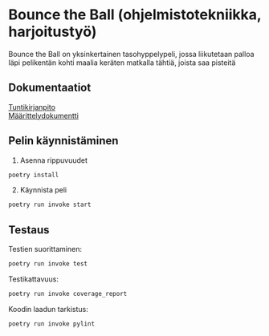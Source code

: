 # Bounce the Ball (ohjelmistotekniikka, harjoitustyö)  
Bounce the Ball on yksinkertainen tasohyppelypeli, jossa liikutetaan palloa läpi pelikentän kohti maalia keräten matkalla tähtiä, joista saa pisteitä
  
## Dokumentaatiot
[Tuntikirjanpito](https://github.com/Na-na13/Bounce-the-Ball/blob/master/dokumentaatiot/tuntikirjanpito.md)  
[Määrittelydokumentti](https://github.com/Na-na13/Bounce-the-Ball/blob/master/dokumentaatiot/maarittelydokumentti.md)
    
## Pelin käynnistäminen
1. Asenna rippuvuudet
```bash
poetry install
```
2. Käynnista peli
```bash
poetry run invoke start
```
  
## Testaus
Testien suorittaminen:
```bash
poetry run invoke test
```
Testikattavuus:
```bash
poetry run invoke coverage_report
```

Koodin laadun tarkistus:
```bash
poetry run invoke pylint
```
